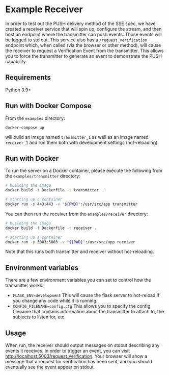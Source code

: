 # Example Receiver
In order to test out the PUSH delivery method of the SSE spec, we have created a
receiver service that will spin up, configure the stream, and then host an
endpoint where the transmitter can push events. Those events will be logged to
std out. This service also has a `/request_verification` endpoint which, when
called (via the browser or other method), will cause the receiver to request a
Verification Event from the transmitter. This allows you to force the transmitter
to generate an event to demonstrate the PUSH capability.

## Requirements
Python 3.9+

## Run with Docker Compose

From the `examples` directory:
```
docker-compose up
```
will build an image named `transmitter_1` as well as an image named `receiver_1`
and run them both with development settings (hot-reloading).

## Run with Docker

To run the server on a Docker container, please execute the following from the `examples/transmitter` directory:

```bash
# building the image
docker build -f Dockerfile -t transmitter .

# starting up a container
docker run -p 443:443 -v "${PWD}":/usr/src/app transmitter
```

You can then run the receiver from the `examples/receiver` directory:
```bash
# building the image
docker build -f Dockerfile -t receiver .

# starting up a container
docker run -p 5003:5003 -v "${PWD}":/usr/src/app receiver
```

Note that this runs both transmitter and receiver without hot-reloading.


## Environment variables
There are a few environment variables you can set to control how the transmitter
works:

- `FLASK_ENV=development` This will cause the flask server to hot-reload if you change
any code while it is running.
- `CONFIG_FILENAME=config.cfg` This allows you to specify the config filename that
contains information about the transmitter to attach to, the subjects to listen for, etc.

## Usage
When run, the receiver should output messages on stdout describing any events it
receives. In order to trigger an event, you can visit
[http://localhost:5003/request_verification](http://localhost:5003/request_verification).
Your browser will show a message that a request for verification has been sent,
and you should eventually see the event appear on stdout.
